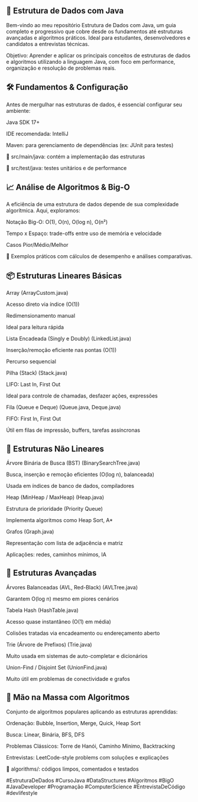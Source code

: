 ## 🚀 Estrutura de Dados com Java
Bem-vindo ao meu repositório Estrutura de Dados com Java, um guia completo e progressivo que cobre desde os fundamentos até estruturas avançadas e algoritmos práticos. Ideal para estudantes, desenvolvedores e candidatos a entrevistas técnicas.

Objetivo: Aprender e aplicar os principais conceitos de estruturas de dados e algoritmos utilizando a linguagem Java, com foco em performance, organização e resolução de problemas reais.


## 🛠️ Fundamentos & Configuração
Antes de mergulhar nas estruturas de dados, é essencial configurar seu ambiente:

Java SDK 17+

IDE recomendada: IntelliJ

Maven: para gerenciamento de dependências (ex: JUnit para testes)

📁 src/main/java: contém a implementação das estruturas

📁 src/test/java: testes unitários e de performance

## 📈 Análise de Algoritmos & Big-O
A eficiência de uma estrutura de dados depende de sua complexidade algorítmica. Aqui, exploramos:

Notação Big-O: O(1), O(n), O(log n), O(n²)

Tempo x Espaço: trade-offs entre uso de memória e velocidade

Casos Pior/Médio/Melhor

📄 Exemplos práticos com cálculos de desempenho e análises comparativas.

## 📦 Estruturas Lineares Básicas
Array (ArrayCustom.java)

Acesso direto via índice (O(1))

Redimensionamento manual

Ideal para leitura rápida

Lista Encadeada (Singly e Doubly) (LinkedList.java)

Inserção/remoção eficiente nas pontas (O(1))

Percurso sequencial

Pilha (Stack) (Stack.java)

LIFO: Last In, First Out

Ideal para controle de chamadas, desfazer ações, expressões

Fila (Queue e Deque) (Queue.java, Deque.java)

FIFO: First In, First Out

Útil em filas de impressão, buffers, tarefas assíncronas

## 🌲 Estruturas Não Lineares
Árvore Binária de Busca (BST) (BinarySearchTree.java)

Busca, inserção e remoção eficientes (O(log n), balanceada)

Usada em índices de banco de dados, compiladores

Heap (MinHeap / MaxHeap) (Heap.java)

Estrutura de prioridade (Priority Queue)

Implementa algoritmos como Heap Sort, A*

Grafos (Graph.java)

Representação com lista de adjacência e matriz

Aplicações: redes, caminhos mínimos, IA

## 🧠 Estruturas Avançadas
Árvores Balanceadas (AVL, Red-Black) (AVLTree.java)

Garantem O(log n) mesmo em piores cenários

Tabela Hash (HashTable.java)

Acesso quase instantâneo (O(1) em média)

Colisões tratadas via encadeamento ou endereçamento aberto

Trie (Árvore de Prefixos) (Trie.java)

Muito usada em sistemas de auto-completar e dicionários

Union-Find / Disjoint Set (UnionFind.java)

Muito útil em problemas de conectividade e grafos

## 🧪 Mão na Massa com Algoritmos
Conjunto de algoritmos populares aplicando as estruturas aprendidas:

Ordenação: Bubble, Insertion, Merge, Quick, Heap Sort

Busca: Linear, Binária, BFS, DFS

Problemas Clássicos: Torre de Hanói, Caminho Mínimo, Backtracking

Entrevistas: LeetCode-style problems com soluções e explicações

📁 algorithms/: códigos limpos, comentados e testados

#EstruturaDeDados #CursoJava #DataStructures #Algoritmos #BigO #JavaDeveloper #Programação #ComputerScience #EntrevistaDeCódigo #devlifestyle
